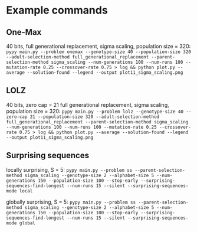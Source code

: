 # Example commands

## One-Max

40 bits, full generational replacement, sigma scaling, population size = 320:
`pypy main.py --problem onemax --genotype-size 40 --population-size 320 --adult-selection-method full_generational_replacement --parent-selection-method sigma_scaling --num-generations 100 --num-runs 100 --mutation-rate 0.25 --crossover-rate 0.75 > log && python plot.py --average --solution-found --legend --output plot11_sigma_scaling.png`

## LOLZ
40 bits, zero cap = 21 full generational replacement, sigma scaling, population size = 320:
`pypy main.py --problem lolz --genotype-size 40 --zero-cap 21 --population-size 320 --adult-selection-method full_generational_replacement --parent-selection-method sigma_scaling --num-generations 100 --num-runs 100 --mutation-rate 0.25 --crossover-rate 0.75 > log && python plot.py --average --solution-found --legend --output plot11_sigma_scaling.png`

## Surprising sequences
locally surprising, S = 5:
`pypy main.py --problem ss --parent-selection-method sigma_scaling --genotype-size 2 --alphabet-size 5 --num-generations 150 --population-size 100 --stop-early --surprising-sequences-find-longest --num-runs 15 --silent --surprising-sequences-mode local`

globally surprising, S = 5:
`pypy main.py --problem ss --parent-selection-method sigma_scaling --genotype-size 2 --alphabet-size 5 --num-generations 150 --population-size 100 --stop-early --surprising-sequences-find-longest --num-runs 15 --silent --surprising-sequences-mode global`
